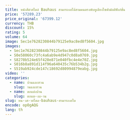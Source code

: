```yaml
---
title: หนังสีดําสไตล์ Bauhaus สามารถงอได้สามคนตรงพับหูเตียงโซฟามัลติฟังก์ชั่น
price: '57289.23'
price_original: '67399.12'
currency: THB
discount: 15%
rating: 5
volume: 64
image: Sec1e7628230844b79125e9ac8ed8f5604.jpg
images:
  - Sec1e7628230844b79125e9ac8ed8f5604.jpg
  - S0e58060c73fc4a6ab9e4d947c0d8a0769.jpg
  - S8270b524e65f428e871e040fbc4e4e70Z.jpg
  - S016b8a891d114f96a640435c76b534b2g.jpg
  - S519ab924cde147c18692d80994879eabg.jpg
video: ''
categories:
  - name: บ้านและสวน
    slug: านและสวน
  - name: ตกแต่งบ้าน
    slug: ตกแต-งบ-าน
slug: หน-งส-าสไตล-bauhaus-สามารถงอได
encode: opOgAQG
lang: th
---
```

  